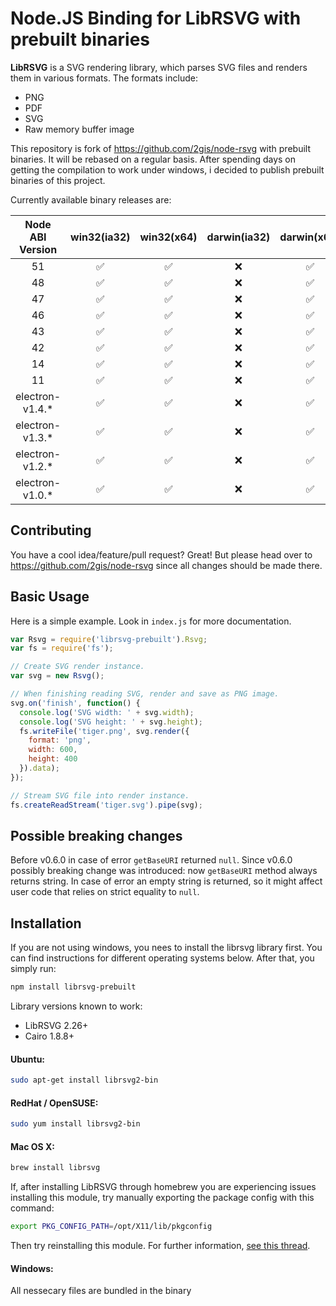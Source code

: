 # Node.JS Binding for LibRSVG with prebuilt binaries

**LibRSVG** is a SVG rendering library, which parses SVG files and renders them in various formats. The formats include:

 *  PNG
 *  PDF
 *  SVG
 *  Raw memory buffer image

This repository is fork of https://github.com/2gis/node-rsvg with prebuilt binaries. It will be rebased on a regular basis.
After spending days on getting the compilation to work under windows, i decided to publish prebuilt binaries of this project.

Currently available binary releases are:

| Node ABI Version | win32(ia32) | win32(x64) | darwin(ia32) | darwin(x64) | linux(ia32) | linux(x64) |
|:----------------:|:-----------:|:----------:|:------------:|:-----------:|:-----------:|:----------:|
|51                |:white_check_mark:|:white_check_mark:|:x:|:white_check_mark:|:white_check_mark:|:white_check_mark:|
|48                |:white_check_mark:|:white_check_mark:|:x:|:white_check_mark:|:white_check_mark:|:white_check_mark:|
|47                |:white_check_mark:|:white_check_mark:|:x:|:white_check_mark:|:white_check_mark:|:white_check_mark:|
|46                |:white_check_mark:|:white_check_mark:|:x:|:white_check_mark:|:white_check_mark:|:white_check_mark:|
|43                |:white_check_mark:|:white_check_mark:|:x:|:white_check_mark:|:white_check_mark:|:white_check_mark:|
|42                |:white_check_mark:|:white_check_mark:|:x:|:white_check_mark:|:white_check_mark:|:white_check_mark:|
|14                |:white_check_mark:|:white_check_mark:|:x:|:white_check_mark:|:white_check_mark:|:white_check_mark:|
|11                |:white_check_mark:|:white_check_mark:|:x:|:white_check_mark:|:white_check_mark:|:white_check_mark:|
|electron-v1.4.*   |:white_check_mark:|:white_check_mark:|:x:|:white_check_mark:|:white_check_mark:|:white_check_mark:|
|electron-v1.3.*   |:white_check_mark:|:white_check_mark:|:x:|:white_check_mark:|:white_check_mark:|:white_check_mark:|
|electron-v1.2.*   |:white_check_mark:|:white_check_mark:|:x:|:white_check_mark:|:white_check_mark:|:white_check_mark:|
|electron-v1.0.*   |:white_check_mark:|:white_check_mark:|:x:|:white_check_mark:|:white_check_mark:|:white_check_mark:|

## Contributing

You have a cool idea/feature/pull request? Great! But please head over to https://github.com/2gis/node-rsvg since all changes should be made there.

## Basic Usage

Here is a simple example. Look in `index.js` for more documentation.

```javascript
var Rsvg = require('librsvg-prebuilt').Rsvg;
var fs = require('fs');

// Create SVG render instance.
var svg = new Rsvg();

// When finishing reading SVG, render and save as PNG image.
svg.on('finish', function() {
  console.log('SVG width: ' + svg.width);
  console.log('SVG height: ' + svg.height);
  fs.writeFile('tiger.png', svg.render({
    format: 'png',
    width: 600,
    height: 400
  }).data);
});

// Stream SVG file into render instance.
fs.createReadStream('tiger.svg').pipe(svg);
```

## Possible breaking changes

Before v0.6.0 in case of error `getBaseURI` returned `null`.
Since v0.6.0 possibly breaking change was introduced: now `getBaseURI` method always returns string. In case of error an empty string is returned, so it might affect user code that relies on strict equality to `null`. 

## Installation

If you are not using windows, you nees to install the librsvg library first. You can find instructions for different operating systems below. After that, you simply run:

```bash
npm install librsvg-prebuilt
```

Library versions known to work:

 *  LibRSVG 2.26+
 *  Cairo 1.8.8+

#### Ubuntu:

```bash
sudo apt-get install librsvg2-bin
```

#### RedHat / OpenSUSE:

```bash
sudo yum install librsvg2-bin
```

#### Mac OS X:

```bash
brew install librsvg
```

If, after installing LibRSVG through homebrew you are experiencing issues installing this module, try manually exporting the package config with this command:

```bash
export PKG_CONFIG_PATH=/opt/X11/lib/pkgconfig
```

Then try reinstalling this module. For further information, [see this thread](https://github.com/Homebrew/homebrew/issues/14123).

#### Windows:

All nessecary files are bundled in the binary
